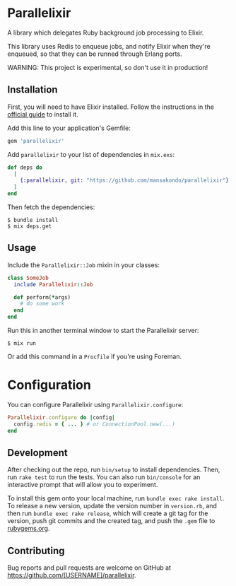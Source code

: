 # Parallelixir

A library which delegates Ruby background job processing to Elixir.

This library uses Redis to enqueue jobs, and notify Elixir when they're enqueued, so that they
can be runned through Erlang ports.

WARNING: This project is experimental, so don't use it in production!

## Installation

First, you will need to have Elixir installed. Follow the instructions in the [official
guide](https://elixir-lang.org/install.html) to install it.

Add this line to your application's Gemfile:

```ruby
gem 'parallelixir'
```

Add `parallelixir` to your list of dependencies in `mix.exs`:

```elixir
def deps do
  [
    {:parallelixir, git: "https://github.com/mansakondo/parallelixir"}
  ]
end
```
Then fetch the dependencies:

    $ bundle install
    $ mix deps.get

## Usage

Include the `Parallelixir::Job` mixin in your classes:
```ruby
class SomeJob
  include Parallelixir::Job

  def perform(*args)
    # do some work
  end
end
```

Run this in another terminal window to start the Parallelixir server:
    
    $ mix run

Or add this command in a `Procfile` if you're using Foreman.

# Configuration

You can configure Parallelixir using `Parallelixir.configure`:
```ruby
Parallelixir.configure do |config|
  config.redis = { ... } # or ConnectionPool.new(...)
end
```

## Development

After checking out the repo, run `bin/setup` to install dependencies. Then, run `rake test` to run the tests. You can also run `bin/console` for an interactive prompt that will allow you to experiment.

To install this gem onto your local machine, run `bundle exec rake install`. To release a new version, update the version number in `version.rb`, and then run `bundle exec rake release`, which will create a git tag for the version, push git commits and the created tag, and push the `.gem` file to [rubygems.org](https://rubygems.org).

## Contributing

Bug reports and pull requests are welcome on GitHub at https://github.com/[USERNAME]/parallelixir.
